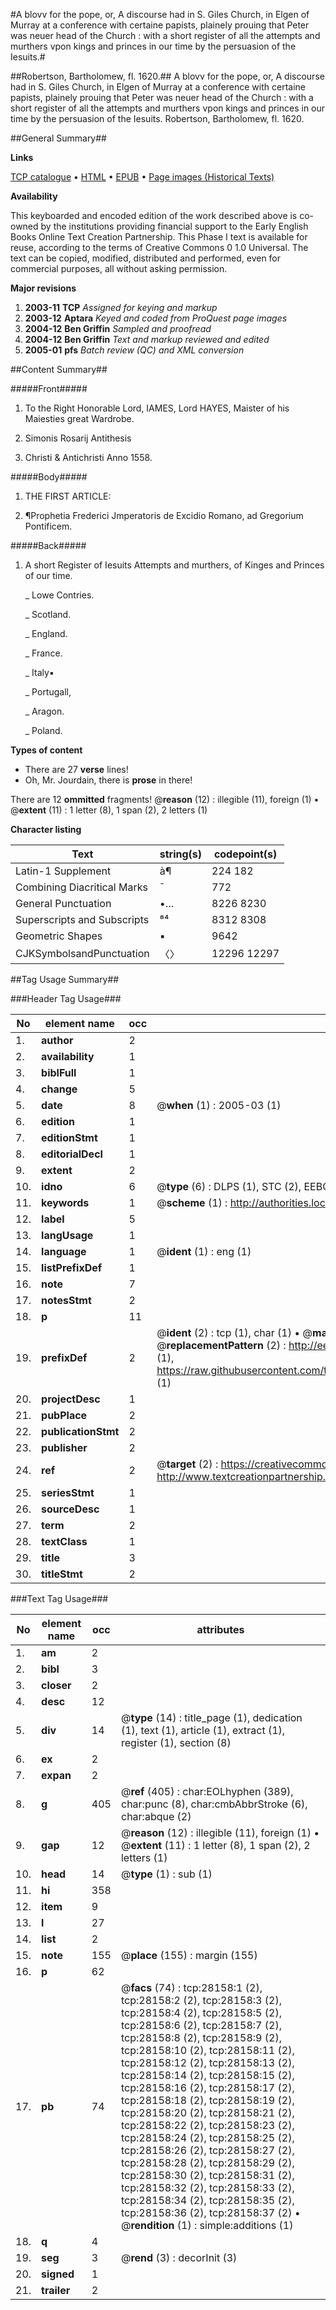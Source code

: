 #A blovv for the pope, or, A discourse had in S. Giles Church, in Elgen of Murray at a conference with certaine papists, plainely prouing that Peter was neuer head of the Church : with a short register of all the attempts and murthers vpon kings and princes in our time by the persuasion of the Iesuits.#

##Robertson, Bartholomew, fl. 1620.##
A blovv for the pope, or, A discourse had in S. Giles Church, in Elgen of Murray at a conference with certaine papists, plainely prouing that Peter was neuer head of the Church : with a short register of all the attempts and murthers vpon kings and princes in our time by the persuasion of the Iesuits.
Robertson, Bartholomew, fl. 1620.

##General Summary##

**Links**

[TCP catalogue](http://www.ota.ox.ac.uk/tcp/)  • 
[HTML](http://tei.it.ox.ac.uk/tcp/Texts-HTML/free/A10/A10823.html)  • 
[EPUB](http://tei.it.ox.ac.uk/tcp/Texts-EPUB/free/A10/A10823.epub) • 
[Page images (Historical Texts)](https://data.historicaltexts.jisc.ac.uk/view?pubId=eebo-33142645e&pageId=eebo-33142645e-28158-1)

**Availability**

This keyboarded and encoded edition of the
	       work described above is co-owned by the institutions
	       providing financial support to the Early English Books
	       Online Text Creation Partnership. This Phase I text is
	       available for reuse, according to the terms of Creative
	       Commons 0 1.0 Universal. The text can be copied,
	       modified, distributed and performed, even for
	       commercial purposes, all without asking permission.

**Major revisions**

1. __2003-11__ __TCP__ *Assigned for keying and markup*
1. __2003-12__ __Aptara__ *Keyed and coded from ProQuest page images*
1. __2004-12__ __Ben Griffin__ *Sampled and proofread*
1. __2004-12__ __Ben Griffin__ *Text and markup reviewed and edited*
1. __2005-01__ __pfs__ *Batch review (QC) and XML conversion*

##Content Summary##

#####Front#####

1. To the Right Honorable
Lord, IAMES, Lord
HAYES, Maister of his Maiesties
great Wardrobe.

1. Simonis Rosarij Antithesis
15. Christi & Antichristi
Anno 1558.

#####Body#####

1. THE FIRST ARTICLE:

1. ¶Prophetia Frederici
Jmperatoris de Excidio
Romano, ad Gregorium
Pontificem.

#####Back#####

1. A short Register of
Iesuits Attempts and
murthers, of Kinges and
Princes of our time.

    _ Lowe Contries.

    _ Scotland.

    _ England.

    _ France.

    _ Italy▪

    _ Portugall,

    _ Aragon.

    _ Poland.

**Types of content**

  * There are 27 **verse** lines!
  * Oh, Mr. Jourdain, there is **prose** in there!

There are 12 **ommitted** fragments! 
 @__reason__ (12) : illegible (11), foreign (1)  •  @__extent__ (11) : 1 letter (8), 1 span (2), 2 letters (1)

**Character listing**


|Text|string(s)|codepoint(s)|
|---|---|---|
|Latin-1 Supplement|à¶|224 182|
|Combining             Diacritical Marks|̄|772|
|General Punctuation|•…|8226 8230|
|Superscripts             and Subscripts|⁸⁴|8312 8308|
|Geometric Shapes|▪|9642|
|CJKSymbolsandPunctuation|〈〉|12296 12297|

##Tag Usage Summary##

###Header Tag Usage###

|No|element name|occ|attributes|
|---|---|---|---|
|1.|__author__|2||
|2.|__availability__|1||
|3.|__biblFull__|1||
|4.|__change__|5||
|5.|__date__|8| @__when__ (1) : 2005-03 (1)|
|6.|__edition__|1||
|7.|__editionStmt__|1||
|8.|__editorialDecl__|1||
|9.|__extent__|2||
|10.|__idno__|6| @__type__ (6) : DLPS (1), STC (2), EEBO-CITATION (1), OCLC (1), VID (1)|
|11.|__keywords__|1| @__scheme__ (1) : http://authorities.loc.gov/ (1)|
|12.|__label__|5||
|13.|__langUsage__|1||
|14.|__language__|1| @__ident__ (1) : eng (1)|
|15.|__listPrefixDef__|1||
|16.|__note__|7||
|17.|__notesStmt__|2||
|18.|__p__|11||
|19.|__prefixDef__|2| @__ident__ (2) : tcp (1), char (1)  •  @__matchPattern__ (2) : ([0-9\-]+):([0-9IVX]+) (1), (.+) (1)  •  @__replacementPattern__ (2) : http://eebo.chadwyck.com/downloadtiff?vid=$1&page=$2 (1), https://raw.githubusercontent.com/textcreationpartnership/Texts/master/tcpchars.xml#$1 (1)|
|20.|__projectDesc__|1||
|21.|__pubPlace__|2||
|22.|__publicationStmt__|2||
|23.|__publisher__|2||
|24.|__ref__|2| @__target__ (2) : https://creativecommons.org/publicdomain/zero/1.0/ (1), http://www.textcreationpartnership.org/docs/. (1)|
|25.|__seriesStmt__|1||
|26.|__sourceDesc__|1||
|27.|__term__|2||
|28.|__textClass__|1||
|29.|__title__|3||
|30.|__titleStmt__|2||


###Text Tag Usage###

|No|element name|occ|attributes|
|---|---|---|---|
|1.|__am__|2||
|2.|__bibl__|3||
|3.|__closer__|2||
|4.|__desc__|12||
|5.|__div__|14| @__type__ (14) : title_page (1), dedication (1), text (1), article (1), extract (1), register (1), section (8)|
|6.|__ex__|2||
|7.|__expan__|2||
|8.|__g__|405| @__ref__ (405) : char:EOLhyphen (389), char:punc (8), char:cmbAbbrStroke (6), char:abque (2)|
|9.|__gap__|12| @__reason__ (12) : illegible (11), foreign (1)  •  @__extent__ (11) : 1 letter (8), 1 span (2), 2 letters (1)|
|10.|__head__|14| @__type__ (1) : sub (1)|
|11.|__hi__|358||
|12.|__item__|9||
|13.|__l__|27||
|14.|__list__|2||
|15.|__note__|155| @__place__ (155) : margin (155)|
|16.|__p__|62||
|17.|__pb__|74| @__facs__ (74) : tcp:28158:1 (2), tcp:28158:2 (2), tcp:28158:3 (2), tcp:28158:4 (2), tcp:28158:5 (2), tcp:28158:6 (2), tcp:28158:7 (2), tcp:28158:8 (2), tcp:28158:9 (2), tcp:28158:10 (2), tcp:28158:11 (2), tcp:28158:12 (2), tcp:28158:13 (2), tcp:28158:14 (2), tcp:28158:15 (2), tcp:28158:16 (2), tcp:28158:17 (2), tcp:28158:18 (2), tcp:28158:19 (2), tcp:28158:20 (2), tcp:28158:21 (2), tcp:28158:22 (2), tcp:28158:23 (2), tcp:28158:24 (2), tcp:28158:25 (2), tcp:28158:26 (2), tcp:28158:27 (2), tcp:28158:28 (2), tcp:28158:29 (2), tcp:28158:30 (2), tcp:28158:31 (2), tcp:28158:32 (2), tcp:28158:33 (2), tcp:28158:34 (2), tcp:28158:35 (2), tcp:28158:36 (2), tcp:28158:37 (2)  •  @__rendition__ (1) : simple:additions (1)|
|18.|__q__|4||
|19.|__seg__|3| @__rend__ (3) : decorInit (3)|
|20.|__signed__|1||
|21.|__trailer__|2||
